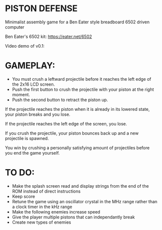 # PISTON DEFENSE
Minimalist assembly game for a Ben Eater style breadboard 6502 driven computer

Ben Eater's 6502 kit: https://eater.net/6502

Video demo of v0.1:

# GAMEPLAY:

- You must crush a leftward projectile before it reaches the left edge of the 2x16 LCD screen.
- Push the first button to crush the projectile with your piston at the right moment.
- Push the second button to retract the piston up.

If the projectile reaches the piston when it is already in its lowered state, your piston breaks and you lose.

If the projectile reaches the left edge of the screen, you lose.

If you crush the projectile, your piston bounces back up and a new projectile is spawned.

You win by crushing a personally satisfying amount of projectiles before you end the game yourself.

# TO DO:

- Make the splash screen read and display strings from the end of the ROM instead of direct instructions
- Keep score
- Retune the game using an oscillator crystal in the MHz range rather than a clock timer in the kHz range
- Make the following enemies increase speed
- Give the player multiple pistons that can independantly break
- Create new types of enemies

